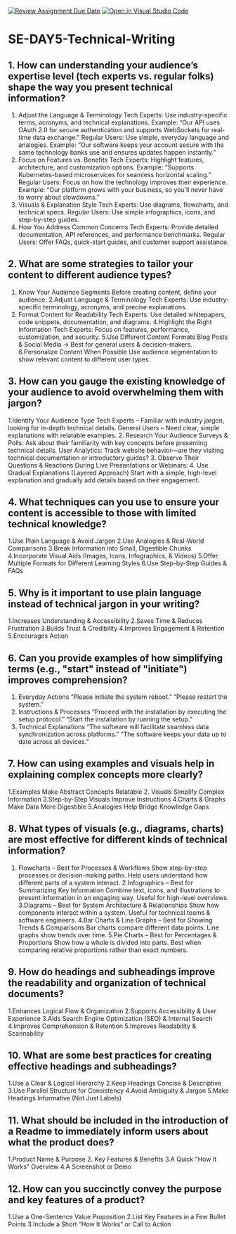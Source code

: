 [![Review Assignment Due Date](https://classroom.github.com/assets/deadline-readme-button-22041afd0340ce965d47ae6ef1cefeee28c7c493a6346c4f15d667ab976d596c.svg)](https://classroom.github.com/a/zsAR-pyY)
[![Open in Visual Studio Code](https://classroom.github.com/assets/open-in-vscode-2e0aaae1b6195c2367325f4f02e2d04e9abb55f0b24a779b69b11b9e10269abc.svg)](https://classroom.github.com/online_ide?assignment_repo_id=18428215&assignment_repo_type=AssignmentRepo)
# SE-DAY5-Technical-Writing
## 1. How can understanding your audience’s expertise level (tech experts vs. regular folks) shape the way you present technical information?
1. Adjust the Language & Terminology
Tech Experts: Use industry-specific terms, acronyms, and technical explanations.
Example: “Our API uses OAuth 2.0 for secure authentication and supports WebSockets for real-time data exchange.”
Regular Users: Use simple, everyday language and analogies.
Example: “Our software keeps your account secure with the same technology banks use and ensures updates happen instantly.”
2. Focus on Features vs. Benefits
Tech Experts: Highlight features, architecture, and customization options.
Example: “Supports Kubernetes-based microservices for seamless horizontal scaling.”
Regular Users: Focus on how the technology improves their experience.
Example: “Our platform grows with your business, so you’ll never have to worry about slowdowns.”
3. Visuals & Explanation Style
Tech Experts: Use diagrams, flowcharts, and technical specs.
Regular Users: Use simple infographics, icons, and step-by-step guides.
4. How You Address Common Concerns
Tech Experts: Provide detailed documentation, API references, and performance benchmarks.
Regular Users: Offer FAQs, quick-start guides, and customer support assistance.

## 2. What are some strategies to tailor your content to different audience types?
1. Know Your Audience Segments
Before creating content, define your audience:
2.Adjust Language & Terminology
Tech Experts: Use industry-specific terminology, acronyms, and precise explanations.
3. Format Content for Readability
Tech Experts: Use detailed whitepapers, code snippets, documentation, and diagrams.
4.Highlight the Right Information
Tech Experts: Focus on features, performance, customization, and security.
5.Use Different Content Formats
Blog Posts & Social Media → Best for general users & decision-makers.
6.Personalize Content When Possible
Use audience segmentation to show relevant content to different user types.

## 3. How can you gauge the existing knowledge of your audience to avoid overwhelming them with jargon?
1.Identify Your Audience Type
Tech Experts – Familiar with industry jargon, looking for in-depth technical details.
General Users – Need clear, simple explanations with relatable examples.
2. Research Your Audience
Surveys & Polls: Ask about their familiarity with key concepts before presenting technical details.
User Analytics: Track website behavior—are they visiting technical documentation or introductory guides?
3. Observe Their Questions & Reactions
During Live Presentations or Webinars:
4. Use Gradual Explanations (Layered Approach)
Start with a simple, high-level explanation and gradually add details based on their engagement.

## 4. What techniques can you use to ensure your content is accessible to those with limited technical knowledge?
1.Use Plain Language & Avoid Jargon
2.Use Analogies & Real-World Comparisons
3.Break Information into Small, Digestible Chunks
4.Incorporate Visual Aids (Images, Icons, Infographics, & Videos)
5.Offer Multiple Formats for Different Learning Styles
6.Use Step-by-Step Guides & FAQs

## 5. Why is it important to use plain language instead of technical jargon in your writing?
1.Increases Understanding & Accessibility
2.Saves Time & Reduces Frustration
3.Builds Trust & Credibility
4.Improves Engagement & Retention
5.Encourages Action

## 6. Can you provide examples of how simplifying terms (e.g., "start" instead of "initiate") improves comprehension?
1. Everyday Actions
“Please initiate the system reboot.”
“Please restart the system.”
2. Instructions & Processes
“Proceed with the installation by executing the setup protocol.”
“Start the installation by running the setup.”
3. Technical Explanations
“The software will facilitate seamless data synchronization across platforms.”
“The software keeps your data up to date across all devices.”

## 7. How can using examples and visuals help in explaining complex concepts more clearly?
1.Examples Make Abstract Concepts Relatable
2. Visuals Simplify Complex Information
3.Step-by-Step Visuals Improve Instructions
4.Charts & Graphs Make Data More Digestible
5.Analogies Help Bridge Knowledge Gaps

## 8. What types of visuals (e.g., diagrams, charts) are most effective for different kinds of technical information?
1. Flowcharts – Best for Processes & Workflows
Show step-by-step processes or decision-making paths.
Help users understand how different parts of a system interact.
2.Infographics – Best for Summarizing Key Information
Combine text, icons, and illustrations to present information in an engaging way.
Useful for high-level overviews.
3.Diagrams – Best for System Architecture & Relationships
Show how components interact within a system.
Useful for technical teams & software engineers.
4.Bar Charts & Line Graphs – Best for Showing Trends & Comparisons
Bar charts compare different data points.
Line graphs show trends over time.
5.Pie Charts – Best for Percentages & Proportions
Show how a whole is divided into parts.
Best when comparing relative proportions rather than exact numbers.

## 9. How do headings and subheadings improve the readability and organization of technical documents?
1.Enhances Logical Flow & Organization
2.Supports Accessibility & User Experience
3.Aids Search Engine Optimization (SEO) & Internal Search
4.Improves Comprehension & Retention
5.Improves Readability & Scannability

## 10. What are some best practices for creating effective headings and subheadings?
1.Use a Clear & Logical Hierarchy
2.Keep Headings Concise & Descriptive
3.Use Parallel Structure for Consistency
4.Avoid Ambiguity & Jargon
5.Make Headings Informative (Not Just Labels)

## 11. What should be included in the introduction of a Readme to immediately inform users about what the product does?
1.Product Name & Purpose 
2. Key Features & Benefits
3.A Quick "How It Works" Overview
4.A Screenshot or Demo

## 12. How can you succinctly convey the purpose and key features of a product?
1.Use a One-Sentence Value Proposition
2.List Key Features in a Few Bullet Points
3.Include a Short “How It Works” or Call to Action

